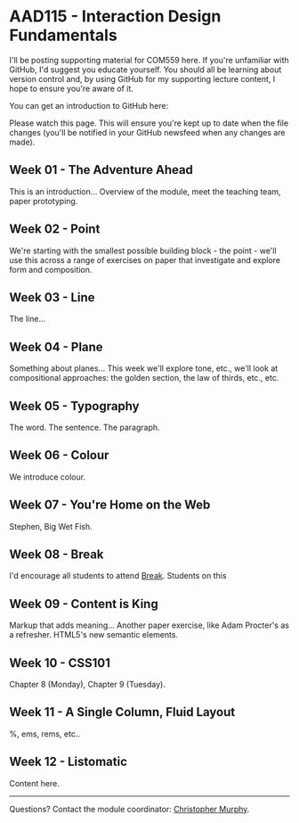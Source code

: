 AAD115 - Interaction Design Fundamentals
========================================

I'll be posting supporting material for COM559 here. If you're unfamiliar with GitHub, I'd suggest you educate yourself. You should all be learning about version control and, by using GitHub for my supporting lecture content, I hope to ensure you're aware of it.

You can get an introduction to GitHub here: 

Please watch this page. This will ensure you're kept up to date when the file changes (you'll be notified in your GitHub newsfeed when any changes are made). <!-- Revisit. -->


Week 01 - The Adventure Ahead
-----------------------------

This is an introduction… Overview of the module, meet the teaching team, paper prototyping.


Week 02 - Point
---------------

We're starting with the smallest possible building block - the point - we'll use this across a range of exercises on paper that investigate and explore form and composition.


Week 03 - Line
--------------

The line…


Week 04 - Plane
---------------

Something about planes… This week we'll explore tone, etc., we'll look at compositional approaches: the golden section, the law of thirds, etc., etc.


Week 05 - Typography
--------------------

The word. The sentence. The paragraph.


Week 06 - Colour
----------------

We introduce colour.


Week 07 - You're Home on the Web
--------------------------------

Stephen, Big Wet Fish.


Week 08 - Break
---------------

I'd encourage all students to attend [Break](http://breakconf.org). Students on this 


Week 09 - Content is King
-------------------------

Markup that adds meaning… Another paper exercise, like Adam Procter's as a refresher. HTML5's new semantic elements.


Week 10 - CSS101
----------------

Chapter 8 (Monday), Chapter 9 (Tuesday).


Week 11 - A Single Column, Fluid Layout
---------------------------------------

%, ems, rems, etc..


Week 12 - Listomatic
--------------------

Content here.


----


Questions? Contact the module coordinator: [Christopher Murphy](mailto:chris.murphyk@ulster.ac.uk?Subject=AAD115).
